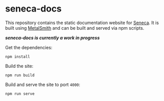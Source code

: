 # seneca-docs
This repository contains the static documentation website for [Seneca][]. It is built using [MetalSmith][] and can
be built and served via npm scripts.

___seneca-docs is currently a work in progress___

Get the dependencies:

```
npm install
```

Build the site:

```
npm run build
```

Build and serve the site to port `4000`:

```
npm run serve
```

[Seneca]: http://seneca.org
[Metalsmith]: http://metalsmith.io
